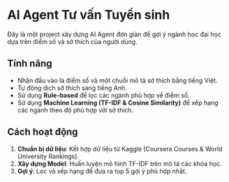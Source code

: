 #  AI Agent Tư vấn Tuyển sinh

Đây là một project xây dựng AI Agent đơn giản để gợi ý ngành học đại học dựa trên điểm số và sở thích của người dùng.

##  Tính năng

-   Nhận đầu vào là điểm số và một chuỗi mô tả sở thích bằng tiếng Việt.
-   Tự động dịch sở thích sang tiếng Anh.
-   Sử dụng **Rule-based** để lọc các ngành phù hợp về điểm số.
-   Sử dụng **Machine Learning (TF-IDF & Cosine Similarity)** để xếp hạng các ngành theo độ phù hợp với sở thích.

##  Cách hoạt động

1.  **Chuẩn bị dữ liệu**: Kết hợp dữ liệu từ Kaggle (Coursera Courses & World University Rankings).
2.  **Xây dựng Model**: Huấn luyện mô hình TF-IDF trên mô tả các khóa học.
3.  **Gợi ý**: Lọc và xếp hạng để đưa ra top 5 gợi ý phù hợp nhất.
